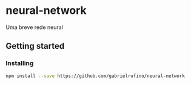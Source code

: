 # neural-network
Uma breve rede neural

## Getting started


### Installing

```bash
npm install --save https://github.com/gabrielrufino/neural-network
```
